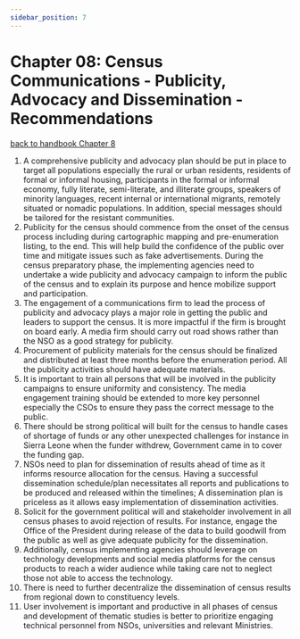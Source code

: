 ```yaml
---
sidebar_position: 7
---
```


# Chapter 08: Census Communications - Publicity, Advocacy and Dissemination - Recommendations
[back to handbook Chapter 8](https://tech-acs.github.io/e-census-handbook/docs/category/chapter-08-census-communication--publicity-advocacy-and-dissemination)

1.	A comprehensive publicity and advocacy plan should be put in place to target all populations especially the rural or urban residents, residents of formal or informal housing, participants in the formal or informal economy, fully literate, semi-literate, and illiterate groups, speakers of minority languages, recent internal or international migrants, remotely situated or nomadic populations. In addition, special messages should be tailored for the resistant communities.
2.	Publicity for the census should commence from the onset of the census process including during cartographic mapping and pre-enumeration listing, to the end.  This will help build the confidence of the public over time and mitigate issues such as fake advertisements. During the census preparatory phase, the implementing agencies need to undertake a wide publicity and advocacy campaign to inform the public of the census and to explain its purpose and hence mobilize support and participation. 
3.	The engagement of a communications firm to lead the process of publicity and advocacy plays a major role in getting the public and leaders to support the census. It is more impactful if the firm is brought on board early. A media firm should carry out road shows rather than the NSO as a good strategy for publicity.
4.	Procurement of publicity materials for the census should be finalized and distributed at least three months before the enumeration period. All the publicity activities should have adequate materials.
5.	It is important to train all persons that will be involved in the publicity campaigns to ensure uniformity and consistency. The media engagement training should be extended to more key personnel especially the CSOs to ensure they pass the correct message to the public.
6.	There should be strong political will built for the census to handle cases of shortage of funds or any other unexpected challenges for instance in Sierra Leone when the funder withdrew, Government came in to cover the funding gap.
7. NSOs need to plan for dissemination of results ahead of time as it informs resource allocation for the census. Having a successful dissemination schedule/plan necessitates all reports and publications to be produced and released within the timelines; A dissemination plan is priceless as it allows easy implementation of dissemination activities.
8. Solicit for the government political will and stakeholder involvement in all census phases to avoid rejection of results. For instance, engage the Office of the President during release of the data to build goodwill from the public as well as give adequate publicity for the dissemination.
9. Additionally, census implementing agencies should leverage on technology developments and social media platforms for the census products to reach a wider audience while taking care not to neglect those not able to access the technology.  
10. There is need to further decentralize the dissemination of census results from regional down to constituency levels.
11. User involvement is important and productive in all phases of census and development of thematic studies is better to prioritize engaging technical personnel from NSOs, universities and relevant Ministries.
